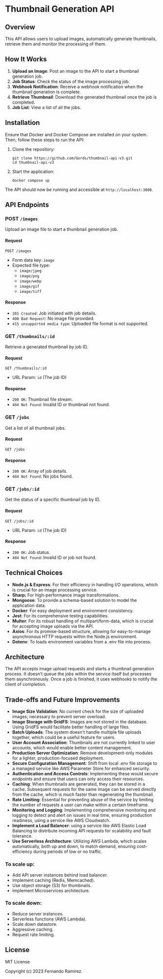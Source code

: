 # Thumbnail Generation API

## Overview
This API allows users to upload images, automatically generate thumbnails, retrieve them and monitor the processing of them.

## How It Works
1. **Upload an Image**: Post an image to the API to start a thumbnail generation job.
2. **Job Status**: Check the status of the image processing job.
3. **Webhook Notification**: Receive a webhook notification when the thumbnail generation is complete.
3. **Retrieve Thumbnail**: Download the generated thumbnail once the job is completed.
4. **Job List**: View a list of all the jobs.

## Installation

Ensure that Docker and Docker Compose are installed on your system. Then, follow these steps to run the API:

1. Clone the repository:
   ```
   git clone https://github.com/Gords/thumbnail-api-v3.git
   cd thumbnail-api-v3
   ```

2. Start the application:
   ```
   docker compose up
   ```

The API should now be running and accessible at `http://localhost:3000`.

## API Endpoints

### POST `/images`
Upload an image file to start a thumbnail generation job.

#### Request
`POST /images`
- Form data key: `image`
- Expected file type: 
   - `image/jpeg`
   - `image/png`
   - `image/webp`
   - `image/gif`
   - `image/tiff`


#### Response
- `201 Created`: Job initiated with job details.
- `400 Bad Request`: No image file provided.
- `415 unsupported media type`: Uploaded file format is not supported.

### GET `/thumbnails/:id`
Retrieve a generated thumbnail by job ID.

#### Request
`GET /thumbnails/:id`
- URL Param: `id` (The job ID)

#### Response
- `200 OK`: Thumbnail file stream.
- `404 Not Found`: Invalid ID or thumbnail not found.

### GET `/jobs`
Get a list of all thumbnail jobs.

#### Request
`GET /jobs`

#### Response
- `200 OK`: Array of job details.
- `404 Not Found`: No jobs found.

### GET `/jobs/:id`
Get the status of a specific thumbnail job by ID.

#### Request
`GET /jobs/:id`
- URL Param: `id` (The job ID)

#### Response
- `200 OK`: Job status.
- `404 Not Found`: Invalid ID or job not found.

## Technical Choices
- **Node.js & Express**: For their efficiency in handling I/O operations, which is crucial for an image processing service.
- **Sharp:** For high-performance image transformations.
- **Mongoose**: To provide a schema-based solution to model the application data.
- **Docker**: For easy deployment and environment consistency.
- **Jest**: For its comprehensive testing capabilities.
- **Multer**: For its robust handling of multipart/form-data, which is crucial for accepting image uploads via the API.
- **Axios**: For its promise-based structure, allowing for easy-to-manage asynchronous HTTP requests within the Node.js environment.
- **Dotenv**: To loads environment variables from a .env file into process.

## Architecture
The API accepts image upload requests and starts a thumbnail generation process. It doesn't queue the jobs within the service itself but processes them asynchronously. Once a job is finished, it uses webhooks to notify the client of completion.

## Trade-offs and Future Improvements
- **Image Size Validation**: No current check for the size of uploaded images; necessary to prevent server overload.
- **Image Storage with GridFS**: Images are not stored in the database. Using GridFS would facilitate better handling of large files.
- **Batch Uploads**: The system doesn't handle multiple file uploads together, which could be a useful feature for users.
- **User Account Association**: Thumbnails are not currently linked to user accounts, which would enable better content management.
- **Production Server Optimization**: Remove development-only modules for a lighter, production-focused deployment.
- **Secure Configuration Management**: Shift from local .env file storage to a managed service like AWS Parameter Store for enhanced security.
- **Authentication and Access Controls**: Implementing these would secure endpoints and ensure that users can only access their resources.
- **Caching**: When thumbnails are generated, they can be stored in a cache. Subsequent requests for the same image can be served directly from the cache, which is much faster than regenerating the thumbnail.
- **Rate Limiting**: Essential for preventing abuse of the service by limiting the number of requests a user can make within a certain timeframe.
- **Monitoring and Logging**: Implementing comprehensive monitoring and logging to detect and alert on issues in real time, ensuring production readiness, using a service like AWS Cloudwatch.
- **Implement a Load Balancer**: using a service like AWS Elastic Load Balancing to distribute incoming API requests for scalability and fault tolerance.
- **Use Serverless Architecture**: Utilizing AWS Lambda, which scales automatically, both up and down, to match demand, ensuring cost-efficiency during periods of low or no traffic.

### To scale up:
- Add API server instances behind load balancer.
- Implement caching (Redis, Memcached).
- Use object storage (S3) for thumbnails.
- Implement Microservices architecture.

### To scale down:
- Reduce server instances.
- Serverless functions (AWS Lambda).
- Scale down datastore.
- Aggressive caching.
- Request rate limiting.



## License

MIT License

Copyright (c) 2023 Fernando Ramirez.